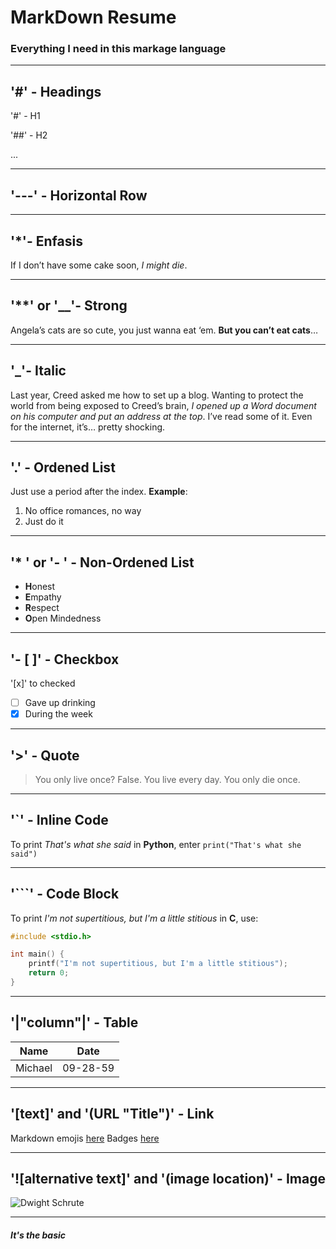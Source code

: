 <!--- RM 11:36 --->

# MarkDown Resume
### Everything I need in this markage language

---
## '#' - Headings
'#' - H1

'##' - H2

...

---
## '---' - Horizontal Row

---
## '*'- Enfasis
If I don’t have some cake soon, *I might die*.

---
## '**' or '__'- Strong
Angela’s cats are so cute, you just wanna eat ‘em. **But you can’t eat cats**…

---
## '_'- Italic
Last year, Creed asked me how to set up a blog. Wanting to protect the world from being exposed to Creed’s brain, _I opened up a Word document on his computer and put an address at the top_. I’ve read some of it. Even for the internet, it’s… pretty shocking.

---
## '.' - Ordened List
Just use a period after the index. __Example__:

1. No office romances, no way
2. Just do it

---
## '* ' or '- ' - Non-Ordened List
* **H**onest
* **E**mpathy
* **R**espect
* **O**pen Mindedness

---
## '- [ ]' - Checkbox
'[x]' to checked

- [ ] Gave up drinking
- [x] During the week

---
## '>' - Quote
> You only live once? False. You live every day. You only die once.

---
## '`' - Inline Code
To print *That's what she said* in **Python**, enter `print("That's what she said")`

---
## '```' - Code Block
To print *I'm not supertitious, but I'm a little stitious* in **C**, use:
```C
#include <stdio.h>

int main() {
    printf("I'm not supertitious, but I'm a little stitious");
    return 0;
}
```

---
## '|"column"|' - Table
| Name | Date |
| - | - |
| Michael | 09-28-59 |

---
## '[text]' and '(URL "Title")' - Link
Markdown emojis [here](https://github.com/ikatyang/emoji-cheat-sheet "MD Emojis GitHub Repository")
Badges [here](https://github.com/almemanuel/Badges4-README.md-Profile "MD Badges GitHub Repository")

---
## '![alternative text]' and '(image location)' - Image
![Dwight Schrute](https://images-na.ssl-images-amazon.com/images/I/318CwoeT9vL._AC_.jpg "Hannibal")

---
##### It's the basic

<!--- RM 11:36 --->
